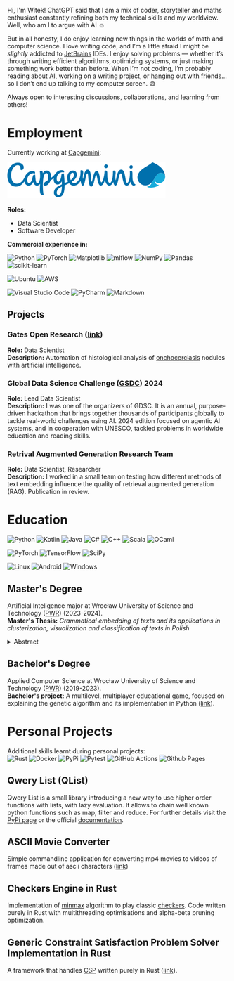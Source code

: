 Hi, I'm Witek! ChatGPT said that I am a mix of coder, storyteller and maths enthusiast constantly refining both my technical skills and my worldview.
Well, who am I to argue with AI ☺️

But in all honesty, I do enjoy learning new things in the worlds of math and computer science. I love writing code, and I’m a little afraid I might be *slightly* addicted to [JetBrains](https://www.jetbrains.com) IDEs.
I enjoy solving problems — whether it’s through writing efficient algorithms, optimizing systems, or just making something work better than before. 
When I’m not coding, I’m probably reading about AI, working on a writing project, or hanging out with friends… so I don’t end up talking to my computer screen. 😅

Always open to interesting discussions, collaborations, and learning from others!

# Employment
Currently working at [Capgemini](https://www.capgemini.com):

![capgemini_logo](logo.svg)

**Roles:**
- Data Scientist
- Software Developer

**Commercial experience in:**

![Python](https://img.shields.io/badge/python-3670A0?style=for-the-badge&logo=python&logoColor=ffdd54)
![PyTorch](https://img.shields.io/badge/PyTorch-%23EE4C2C.svg?style=for-the-badge&logo=PyTorch&logoColor=white)
![Matplotlib](https://img.shields.io/badge/Matplotlib-%23ffffff.svg?style=for-the-badge&logo=Matplotlib&logoColor=black)
![mlflow](https://img.shields.io/badge/mlflow-%23d9ead3.svg?style=for-the-badge&logo=numpy&logoColor=blue)
![NumPy](https://img.shields.io/badge/numpy-%23013243.svg?style=for-the-badge&logo=numpy&logoColor=white)
![Pandas](https://img.shields.io/badge/pandas-%23150458.svg?style=for-the-badge&logo=pandas&logoColor=white)
![scikit-learn](https://img.shields.io/badge/scikit--learn-%23F7931E.svg?style=for-the-badge&logo=scikit-learn&logoColor=white)

![Ubuntu](https://img.shields.io/badge/Ubuntu-E95420?style=for-the-badge&logo=ubuntu&logoColor=white)
![AWS](https://img.shields.io/badge/AWS-%23FF9900.svg?style=for-the-badge&logo=amazon-aws&logoColor=white)

![Visual Studio Code](https://img.shields.io/badge/Visual%20Studio%20Code-0078d7.svg?style=for-the-badge&logo=visual-studio-code&logoColor=white)
![PyCharm](https://img.shields.io/badge/pycharm-143?style=for-the-badge&logo=pycharm&logoColor=black&color=black&labelColor=green)
![Markdown](https://img.shields.io/badge/markdown-%23000000.svg?style=for-the-badge&logo=markdown&logoColor=white)

## Projects
### Gates Open Research ([link](https://gatesopenresearch.org/posters/6-147))
**Role:** Data Scientist  
**Description:** Automation of histological analysis of [onchocerciasis](https://www.who.int/news-room/fact-sheets/detail/onchocerciasis) nodules with artificial intelligence.

### Global Data Science Challenge ([GSDC](https://www.capgemini.com/insights/research-library/global-data-science-challenge/)) 2024
**Role:** Lead Data Scientist  
**Description:** I was one of the organizers of GDSC. It is an annual, purpose-driven hackathon that brings together thousands of participants globally to tackle real-world challenges using AI.
2024 edition focused on agentic AI systems, and in cooperation with UNESCO, tackled problems in worldwide education and reading skills.

### Retrival Augmented Generation Research Team
**Role:** Data Scientist, Researcher  
**Description:** I worked in a small team on testing how different methods of text embedding influence the quality of retrieval augmented generation (RAG). Publication in review.

# Education
![Python](https://img.shields.io/badge/python-3670A0?style=for-the-badge&logo=python&logoColor=ffdd54)
![Kotlin](https://img.shields.io/badge/kotlin-%237F52FF.svg?style=for-the-badge&logo=kotlin&logoColor=white)
![Java](https://img.shields.io/badge/java-%23ED8B00.svg?style=for-the-badge&logo=openjdk&logoColor=white)
![C#](https://img.shields.io/badge/c%23-%23239120.svg?style=for-the-badge&logo=csharp&logoColor=white)
![C++](https://img.shields.io/badge/c++-%2300599C.svg?style=for-the-badge&logo=c%2B%2B&logoColor=white)
![Scala](https://img.shields.io/badge/scala-%23DC322F.svg?style=for-the-badge&logo=scala&logoColor=white)
![OCaml](https://img.shields.io/badge/OCaml-%23E98407.svg?style=for-the-badge&logo=ocaml&logoColor=white)

![PyTorch](https://img.shields.io/badge/PyTorch-%23EE4C2C.svg?style=for-the-badge&logo=PyTorch&logoColor=white)
![TensorFlow](https://img.shields.io/badge/TensorFlow-%23FF6F00.svg?style=for-the-badge&logo=TensorFlow&logoColor=white)
![SciPy](https://img.shields.io/badge/SciPy-%230C55A5.svg?style=for-the-badge&logo=scipy&logoColor=%white)

![Linux](https://img.shields.io/badge/Linux-FCC624?style=for-the-badge&logo=linux&logoColor=black)
![Android](https://img.shields.io/badge/Android-3DDC84?style=for-the-badge&logo=android&logoColor=white)
![Windows](https://img.shields.io/badge/Windows-0078D6?style=for-the-badge&logo=windows&logoColor=white)

## Master's Degree
Artificial Inteligence major at Wrocław University of Science and Technology ([PWR](https://pwr.edu.pl)) (2023-2024).  
**Master's Thesis:** *Grammatical embedding of texts and its applications in clusterization, visualization and classification of texts in Polish*
<details>

<summary>Abstract</summary>
The work investigates the effectiveness of grammatical embeddings of texts (grembeddings)
in the tasks of clustering, classification, and visualization of texts in Polish. Grembeddings,
unlike semantic vectorization, represent texts based on their grammatical structure, capturing
syntactic and morphological features. The study explores the application of grembeddings in
combination with various traditional and deep learning-based vectorization techniques, 
including Bag-of-Words, TF-IDF, and variants of BERT. The research utilizes seven diverse Polish
datasets, encompassing literary texts, newspaper articles, social media posts, and fanfiction
stories, with varying levels of semantic similarity and authorial styles. The experimental results
demonstrate the effectiveness of grembeddings in author identification tasks, especially for
texts with similar semantics but different writing styles. In tasks requiring thematic analysis,
semantic embeddings outperformed grembeddings, highlighting the importance of semantic
information in clustering and classification. The results suggest that grembeddings are a
valuable complement to traditional text representation methods, particularly in capturing
stylistic nuances and enhancing author attribution.


</details>

## Bachelor's Degree
Applied Computer Science at Wrocław University of Science and Technology ([PWR](https://pwr.edu.pl)) (2019-2023).  
**Bachelor's project:** A multilevel, multiplayer educational game, focused on explaining the genetic algorithm and its implementation in Python ([link](https://github.com/WitoldFracek/OnlyPWRfullSurvive_Unity2D)).


# Personal Projects
Additional skills learnt during personal projects:  
![Rust](https://img.shields.io/badge/rust-%23000000.svg?style=for-the-badge&logo=rust&logoColor=white)
![Docker](https://img.shields.io/badge/docker-%230db7ed.svg?style=for-the-badge&logo=docker&logoColor=white)
![PyPi](https://img.shields.io/badge/pypi-%23ececec.svg?style=for-the-badge&logo=pypi&logoColor=1f73b7)
![Pytest](https://img.shields.io/badge/pytest-%23ffffff.svg?style=for-the-badge&logo=pytest&logoColor=2f9fe3)
![GitHub Actions](https://img.shields.io/badge/github%20actions-%232671E5.svg?style=for-the-badge&logo=githubactions&logoColor=white)
![Github Pages](https://img.shields.io/badge/github%20pages-121013?style=for-the-badge&logo=github&logoColor=white)

## Qwery List (QList)
Qwery List is a small library introducing a new way to use higher order functions with lists, with lazy evaluation. It allows to chain well known python functions such as map, filter and reduce.
For further details visit the [PyPi page](https://pypi.org/project/qwlist/) or the official [documentation](https://witoldfracek.github.io/qlist/).

## ASCII Movie Converter
Simple commandline application for converting mp4 movies to videos of frames made out of ascii characters ([link](https://github.com/WitoldFracek/AsciiMovieConverter))

## Checkers Engine in Rust
Implementation of [minmax](https://en.wikipedia.org/wiki/Minimax) algorithm to play 
classic [checkers](https://en.wikipedia.org/wiki/Checkers). Code written purely in Rust with multithreading
optimisations and alpha-beta pruning optimization.

## Generic Constraint Satisfaction Problem Solver Implementation in Rust
A framework that handles [CSP](https://en.wikipedia.org/wiki/Constraint_satisfaction_problem) written purely in Rust ([link](https://github.com/WitoldFracek/CSP_Rust)).
